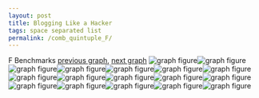 ```yaml
---
layout: post
title: Blogging Like a Hacker
tags: space separated list
permalink: /comb_quintuple_F/
---
```


F Benchmarks
[previous graph](../comb_quintuple_EGG/), [next graph](../comb_quintuple_FACE/)
<img src="./images/quintuple/F/F-AVL_box.png" alt="graph figure"><img src="./images/quintuple/F/F-A_box.png" alt="graph figure"><img src="./images/quintuple/F/F-CYPHERD_box.png" alt="graph figure"><img src="./images/quintuple/F/F-EGG_box.png" alt="graph figure"><img src="./images/quintuple/F/F-FACE_box.png" alt="graph figure"><img src="./images/quintuple/F/F-FLOYD_box.png" alt="graph figure"><img src="./images/quintuple/F/F-F_box.png" alt="graph figure"><img src="./images/quintuple/F/F-H_box.png" alt="graph figure"><img src="./images/quintuple/F/F-JSOND_box.png" alt="graph figure"><img src="./images/quintuple/F/F-K_box.png" alt="graph figure"><img src="./images/quintuple/F/F-O_box.png" alt="graph figure"><img src="./images/quintuple/F/F-PDFD_box.png" alt="graph figure"><img src="./images/quintuple/F/F-RB_box.png" alt="graph figure"><img src="./images/quintuple/F/F-ROD_box.png" alt="graph figure"><img src="./images/quintuple/F/F-SMATRIX_box.png" alt="graph figure"><img src="./images/quintuple/F/F-SORTD_box.png" alt="graph figure"><img src="./images/quintuple/F/F-ZB_box.png" alt="graph figure">